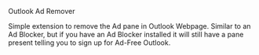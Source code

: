 Outlook Ad Remover

Simple extension to remove the Ad pane in Outlook Webpage. Similar to an Ad Blocker, but if you have an Ad Blocker installed it will still have a pane present telling you to sign up for Ad-Free Outlook.
